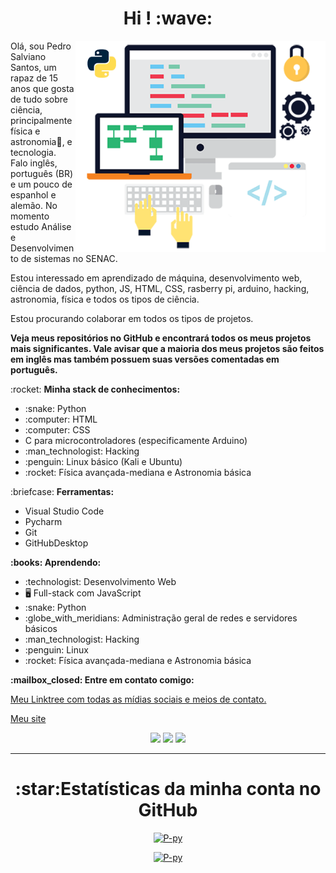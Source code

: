 <h1 align="center"> Hi ! :wave: </h1>

<img src="image.png" min-width="400px" max-width="400px" width="400px" align="right" alt="Image">

<p align="left"> 
Olá, sou Pedro Salviano Santos, um rapaz de 15 anos que gosta de tudo sobre ciência, principalmente física e astronomia🌌, e tecnologia. Falo inglês, português (BR) e um pouco de espanhol e alemão. No momento estudo Análise e Desenvolvimento de sistemas no SENAC.
</p>
<p align="left">
Estou interessado em aprendizado de máquina, desenvolvimento web, ciência de dados, python, JS, HTML, CSS, rasberry pi, arduino, hacking, astronomia, física e todos os tipos de ciência.
</p>
<p align="left">
Estou procurando colaborar em todos os tipos de projetos.
</p>
<p aling="left">
  <strong>Veja meus repositórios no GitHub e encontrará todos os meus projetos mais significantes.
  Vale avisar que a maioria dos meus projetos são feitos em inglês mas também possuem suas versões comentadas em português.</strong>
</p>
<p align="left"> :rocket: <strong>Minha stack de conhecimentos:</strong><br>
  <ul>
    <li> :snake: Python</li>
    <li> :computer: HTML</li>
    <li> :computer: CSS</li>
    <li> C para microcontroladores (especificamente Arduino)</li>
    <li> :man_technologist: Hacking</li>
    <li> :penguin: Linux básico (Kali e Ubuntu)</li>
    <li> :rocket: Física avançada-mediana e Astronomia básica</li>
  </ul>
</p>

<p align="left"> :briefcase: <strong>Ferramentas:</strong>
  <ul>
    <li>Visual Studio Code</li>
    <li>Pycharm</li>
    <li>Git</li>
    <li>GitHubDesktop</li>
  </ul>
</p>

<p align="left" > <strong> :books: Aprendendo:</strong>
  <ul>
    <li> :technologist: Desenvolvimento Web</li>
    <li> 🖥️ Full-stack com JavaScript</li>
    <li> :snake: Python</li>
    <li> :globe_with_meridians: Administração geral de redes e servidores básicos</li>
    <li> :man_technologist: Hacking</li>
    <li> :penguin: Linux</li>
    <li> :rocket: Física avançada-mediana e Astronomia básica</li>
  </ul>
</p>

<p aling="left"> <strong> :mailbox_closed: Entre em contato comigo: </strong>
  <p><a href="https://linktr.ee/p.py">Meu Linktree com todas as mídias sociais e meios de contato.</a></p>
  <p><a href="https://p-py.github.io/">Meu site</a></p>

<p align="center">
  <a href="mailto:pedrosalviano170@gmail.com"><img src="https://img.shields.io/badge/-Gmail-red?style=flat&logo=gmail&logoColor=white"/></a>
  <a href="https://instagram.com/__pedrossantos/"><img src="https://img.shields.io/badge/-Instagram-008B8B?style=flat&logo=appveyor=&logoColor=white"/></a>
  <a href="https://p-py.github.io/"><img src="https://img.shields.io/badge/Site-clique%20aqui%20e%20veja%20o%20meu%20site-lightgrey" /></a>
</p>
  
----

<h1 align="center">:star:Estatísticas da minha conta no GitHub</h1>
<p align="center">
<a href="https://P-py.github.io" align = "center">
<img aling="center" src = "https://github-readme-stats.vercel.app/api?username=P-py&show_icons=true&theme=slateorange" alt = "P-py" /> 
</a>
</p>
<p align="center">
<a href="https://P-py.github.io" align = "center">
<img aling="center" src = "https://github-readme-stats.vercel.app/api/top-langs/?username=P-py&layout=compact&theme=slateorange" alt = "P-py" /> 
</a>
</p>
